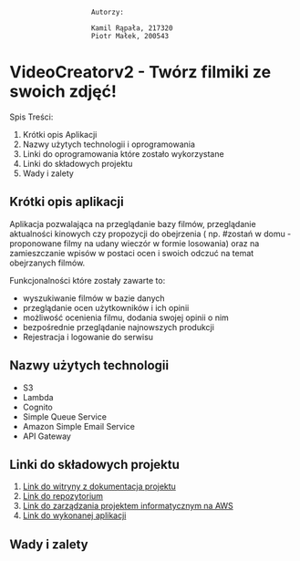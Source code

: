 
                        
                        
                        Autorzy:
                  
                        Kamil Rąpała, 217320
                        Piotr Małek, 200543
 

# VideoCreatorv2 - Twórz filmiki ze swoich zdjęć!
 Spis Treści:
1. Krótki opis Aplikacji
2. Nazwy użytych technologii i oprogramowania
3. Linki do oprogramowania które zostało wykorzystane
4. Linki do składowych projektu
5. Wady i zalety

## Krótki opis aplikacji
Aplikacja pozwalająca na przeglądanie bazy filmów, przeglądanie
aktualności kinowych czy propozycji do obejrzenia ( np. #zostań w domu -
proponowane filmy na udany wieczór w formie losowania) oraz na
zamieszczanie wpisów w postaci ocen i swoich odczuć na temat
obejrzanych filmów.

Funkcjonalności które zostały zawarte to:
- wyszukiwanie filmów w bazie danych
- przeglądanie ocen użytkowników i ich opinii
- możliwość ocenienia filmu, dodania swojej opinii o nim
- bezpośrednie przeglądanie najnowszych produkcji
- Rejestracja i logowanie do serwisu

## Nazwy użytych technologii
- S3
- Lambda
- Cognito
- Simple Queue Service
- Amazon Simple Email Service
- API Gateway


## Linki do składowych projektu


   1. [Link do witryny z dokumentacja projektu](https://kamilr96.github.io/DokumentacjaVideoCreatorv2/)
   2. [Link do repozytorium](https://github.com/VerticalMalek/videocreator_v2)
   3. [Link do zarządzania projektem informatycznym na AWS](https://s3.console.aws.amazon.com/s3/buckets/200543)
   4. [Link do wykonanej aplikacji](https://200543.s3.eu-central-1.amazonaws.com/index.html?fbclid=IwAR2toJ584XOnn-HjbtLUULHTeKHLqewH_I3rmOgP9bNeLDaEifJDdV_v1Uo)


## Wady i zalety

     
   

